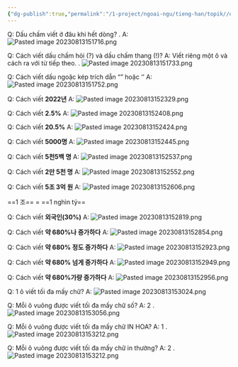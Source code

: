 ```yaml
---
{"dg-publish":true,"permalink":"/1-project/ngoai-ngu/tieng-han/topik//quy-tac-viet/","dgPassFrontmatter":true}
---
```


Q: Dấu chấm viết ở đâu khi hết dòng?
.
A: ![Pasted image 20230813151716.png](/img/user/4.%20RESOURCE/attachments/Pasted%20image%2020230813151716.png)
<!--ID: 1699266402094-->


Q: Cách viết dấu chấm hỏi (?) và dấu chấm thang (!)?
A: Viết riêng một ô và cách ra với từ tiếp theo.
.
![Pasted image 20230813151733.png](/img/user/4.%20RESOURCE/attachments/Pasted%20image%2020230813151733.png)
<!--ID: 1699266402834-->


Q: Cách viết dấu ngoặc kép trích dẫn “” hoặc ‘’
A: ![Pasted image 20230813151752.png](/img/user/4.%20RESOURCE/attachments/Pasted%20image%2020230813151752.png)
<!--ID: 1699266403580-->


Q: Cách viết **2022년**
A: ![Pasted image 20230813152329.png](/img/user/4.%20RESOURCE/attachments/Pasted%20image%2020230813152329.png)
<!--ID: 1699266404306-->


Q: Cách viết **2.5%**
A: ![Pasted image 20230813152408.png](/img/user/4.%20RESOURCE/attachments/Pasted%20image%2020230813152408.png)
<!--ID: 1699266405033-->


Q: Cách viết **20.5%**
A: ![Pasted image 20230813152424.png](/img/user/4.%20RESOURCE/attachments/Pasted%20image%2020230813152424.png)
<!--ID: 1699266405770-->


Q: Cách viết **5000명**
A: ![Pasted image 20230813152445.png](/img/user/4.%20RESOURCE/attachments/Pasted%20image%2020230813152445.png)
<!--ID: 1699266406866-->


Q: Cách viết **5천5백 명**
A: ![Pasted image 20230813152537.png](/img/user/4.%20RESOURCE/attachments/Pasted%20image%2020230813152537.png)
<!--ID: 1699266407780-->


Q: Cách viết **2만 5천 명**
A: ![Pasted image 20230813152552.png](/img/user/4.%20RESOURCE/attachments/Pasted%20image%2020230813152552.png)
<!--ID: 1699266408865-->


Q: Cách viết **5조 3억 원**
A: ![Pasted image 20230813152606.png](/img/user/4.%20RESOURCE/attachments/Pasted%20image%2020230813152606.png)
<!--ID: 1699266409726-->


==1 조== = ==1 nghìn tỷ==
<!--ID: 1699266401309-->


Q: Cách viết **외국인(30%)**
A: ![Pasted image 20230813152819.png](/img/user/4.%20RESOURCE/attachments/Pasted%20image%2020230813152819.png)
<!--ID: 1699266410553-->


Q: Cách viết **약 680%나 증가하다**
A: ![Pasted image 20230813152854.png](/img/user/4.%20RESOURCE/attachments/Pasted%20image%2020230813152854.png)
<!--ID: 1699266411288-->


Q: Cách viết **약 680% 정도 증가하다**
A: ![Pasted image 20230813152923.png](/img/user/4.%20RESOURCE/attachments/Pasted%20image%2020230813152923.png)
<!--ID: 1699266412039-->


Q: Cách viết **약 680% 넘게 증가하다**
A: ![Pasted image 20230813152949.png](/img/user/4.%20RESOURCE/attachments/Pasted%20image%2020230813152949.png)
<!--ID: 1699266412776-->


Q: Cách viết  **약 680%가량 증가하다**
A: ![Pasted image 20230813152956.png](/img/user/4.%20RESOURCE/attachments/Pasted%20image%2020230813152956.png)
<!--ID: 1699266413526-->


Q: 1 ô viết tối đa mấy chữ?
A: ![Pasted image 20230813153024.png](/img/user/4.%20RESOURCE/attachments/Pasted%20image%2020230813153024.png)
<!--ID: 1699266414268-->



Q: Mỗi ô vuông được viết tối đa mấy chữ số?
A: 2
.
![Pasted image 20230813153056.png](/img/user/4.%20RESOURCE/attachments/Pasted%20image%2020230813153056.png)
<!--ID: 1699266415025-->


Q: Mỗi ô vuông được viết tối đa mấy chữ IN HOA?
A: 1
.
![Pasted image 20230813153212.png](/img/user/4.%20RESOURCE/attachments/Pasted%20image%2020230813153212.png)
<!--ID: 1699266415771-->


Q: Mỗi ô vuông được viết tối đa mấy chữ in thường?
A: 2
.
![Pasted image 20230813153212.png](/img/user/4.%20RESOURCE/attachments/Pasted%20image%2020230813153212.png)
<!--ID: 1699266416511-->
